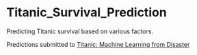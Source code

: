 # Titanic_Survival_Prediction
Predicting Titanic survival based on various factors. 

Predictions submitted to [Titanic: Machine Learning from Disaster](https://www.kaggle.com/c/titanic)
